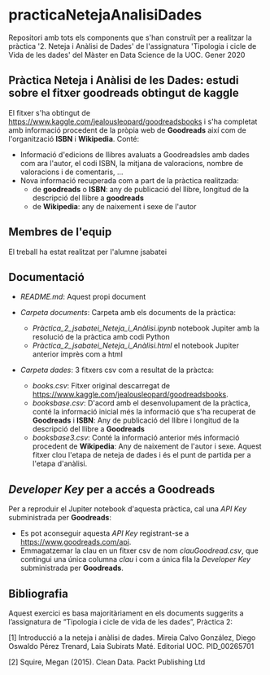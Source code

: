 # practicaNetejaAnalisiDades
Repositori amb tots els components que s'han construït per a realitzar la pràctica '2. Neteja i Anàlisi de Dades'  de l'assignatura 'Tipologia i cicle de Vida de les dades' del Màster en Data Science de la UOC. Gener 2020

## Pràctica Neteja i Anàlisi de les Dades: estudi sobre el fitxer **goodreads** obtingut de kaggle
El fitxer s'ha obtingut de https://www.kaggle.com/jealousleopard/goodreadsbooks i s'ha completat amb informació procedent de la pròpia web de **Goodreads** així com de l'organització **ISBN** i **Wikipedia**. Conté:
* Informació d'edicions de llibres avaluats a Goodreadsles amb dades com ara l'autor, el codi ISBN, la mitjana de valoracions, nombre de valoracions i de comentaris, ...
* Nova informació recuperada com a part de la pràctica realitzada: 
  * de **goodreads** o **ISBN**: any de publicació del llibre, longitud de la descripció del llibre a **goodreads**
  * de **Wikipedia**: any de naixement i sexe de l'autor

## Membres de l'equip
El treball ha estat realitzat per l'alumne jsabatei

## Documentació
* *README.md*: Aquest propi document

* *Carpeta documents*: Carpeta amb els documents de la pràctica:
    * *Pràctica_2_jsabatei_Neteja_i_Anàlisi.ipynb* notebook Jupiter amb la resolució de la pràctica amb codi Python
    * *Pràctica_2_jsabatei_Neteja_i_Anàlisi.html* el notebook Jupiter anterior imprès com a html
    
* *Carpeta dades*: 3 fitxers csv com a resultat de la pràctca:
  * *books.csv*: Fitxer original descarregat de https://www.kaggle.com/jealousleopard/goodreadsbooks.
  * *booksbase.csv*: D'acord amb el desenvolupament de la pràctica, conté la informació inicial més la informació que s'ha recuperat de **Goodreads** i **ISBN**: Any de publicació del llibre i longitud de la descripció del llibre a **Goodreads** 
  * *booksbase3.csv*: Conté la informació anterior més informació procedent de **Wikipedia**: Any de naixement de l'autor i sexe. Aquest fitxer clou l'etapa de neteja de dades i és el punt de partida per a l'etapa d'anàlisi. 

## *Developer Key* per a accés a Goodreads
Per a reproduir el Jupiter notebook d'aquesta pràctica, cal una *API Key* subministrada per **Goodreads**: 
* Es pot aconseguir aquesta *API Key* registrant-se a https://www.goodreads.com/api. 
* Emmagatzemar la clau en un fitxer csv de nom *clauGoodread.csv*, que contingui una única columna *clau* i com a única fila la *Developer Key* subministrada per **Goodreads**.

## Bibliografia
Aquest exercici es basa majoritàriament en els documents suggerits a l’assignatura de “Tipologia i cicle de vida de les dades”, Pràctica 2:

[1] Introducció a la neteja i anàlisi de dades. Mireia Calvo González, Diego Oswaldo Pérez Trenard, Laia Subirats Maté. Editorial UOC. PID_00265701

[2] Squire, Megan (2015). Clean Data. Packt Publishing Ltd


